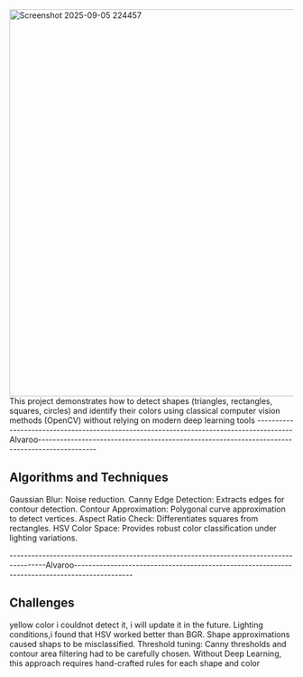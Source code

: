 <img width="1200" height="685" alt="Screenshot 2025-09-05 224457" src="https://github.com/user-attachments/assets/fc21e564-450f-4e80-9626-94e5e43b3827" />
This project demonstrates how to detect shapes (triangles, rectangles, squares, circles) 
and identify their colors using classical computer vision methods (OpenCV) 
without relying on modern deep learning tools
----------------------------------------------------------------------------------------Alvaroo----------------------------------------------------------------------------------------------

Algorithms and Techniques
-------------------------
Gaussian Blur: Noise reduction.
Canny Edge Detection: Extracts edges for contour detection.
Contour Approximation: Polygonal curve approximation to detect vertices.
Aspect Ratio Check: Differentiates squares from rectangles.
HSV Color Space: Provides robust color classification under lighting variations.

----------------------------------------------------------------------------------------Alvaroo----------------------------------------------------------------------------------------------

Challenges
---------
yellow color i couldnot detect it, i will update it in the future.
Lighting conditions,i found that HSV worked better than BGR.
Shape approximations caused shaps to be misclassified.
Threshold tuning: Canny thresholds and contour area filtering had to be carefully chosen.
Without Deep Learning, this approach requires hand-crafted rules for each shape and color
